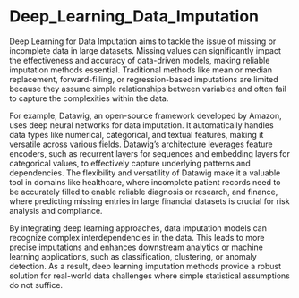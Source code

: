 # Deep_Learning_Data_Imputation
Deep Learning for Data Imputation aims to tackle the issue of missing or incomplete data in large datasets. Missing values can significantly impact the effectiveness and accuracy of data-driven models, making reliable imputation methods essential. Traditional methods like mean or median replacement, forward-filling, or regression-based imputations are limited because they assume simple relationships between variables and often fail to capture the complexities within the data.

For example, Datawig, an open-source framework developed by Amazon, uses deep neural networks for data imputation. It automatically handles data types like numerical, categorical, and textual features, making it versatile across various fields. Datawig’s architecture leverages feature encoders, such as recurrent layers for sequences and embedding layers for categorical values, to effectively capture underlying patterns and dependencies. The flexibility and versatility of Datawig make it a valuable tool in domains like healthcare, where incomplete patient records need to be accurately filled to enable reliable diagnosis or research, and finance, where predicting missing entries in large financial datasets is crucial for risk analysis and compliance.

By integrating deep learning approaches, data imputation models can recognize complex interdependencies in the data. This leads to more precise imputations and enhances downstream analytics or machine learning applications, such as classification, clustering, or anomaly detection. As a result, deep learning imputation methods provide a robust solution for real-world data challenges where simple statistical assumptions do not suffice.
